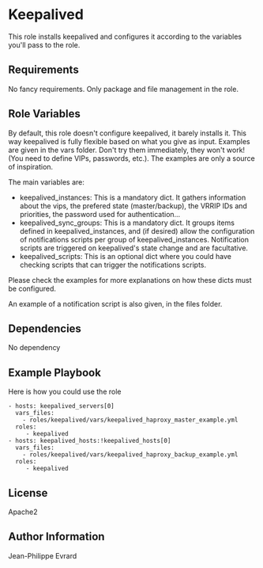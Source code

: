Keepalived
=========

This role installs keepalived and configures it according to the variables you'll pass to the role.

Requirements
------------

No fancy requirements. Only package and file management in the role.

Role Variables
--------------

By default, this role doesn't configure keepalived, it barely installs it. This way keepalived is fully flexible based on what you give as input.
Examples are given in the vars folder. Don't try them immediately, they won't work! (You need to define VIPs, passwords, etc.). The examples are only a source of inspiration.

The main variables are:

* keepalived_instances: This is a mandatory dict. It gathers information about the vips, the prefered state (master/backup), the VRRIP IDs and priorities, the password used for authentication...
* keepalived_sync_groups: This is a mandatory dict. It groups items defined in keepalived_instances, and (if desired) allow the configuration of notifications scripts per group of keepalived_instances. Notification scripts are triggered on keepalived's state change and are facultative.
* keepalived_scripts: This is an optional dict where you could have checking scripts that can trigger the notifications scripts.

Please check the examples for more explanations on how these dicts must be configured.

An example of a notification script is also given, in the files folder.

Dependencies
------------

No dependency

Example Playbook
----------------

Here is how you could use the role

    - hosts: keepalived_servers[0]
      vars_files:
        - roles/keepalived/vars/keepalived_haproxy_master_example.yml
      roles:
         - keepalived
    - hosts: keepalived_hosts:!keepalived_hosts[0]
      vars_files:
        - roles/keepalived/vars/keepalived_haproxy_backup_example.yml
      roles:
         - keepalived

License
-------

Apache2

Author Information
------------------

Jean-Philippe Evrard
